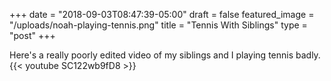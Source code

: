 +++
date = "2018-09-03T08:47:39-05:00"
draft = false
featured_image = "/uploads/noah-playing-tennis.png"
title = "Tennis With Siblings"
type = "post"
+++

Here's a really poorly edited video of my siblings and I playing tennis badly.
{{< youtube SC122wb9fD8 >}}
